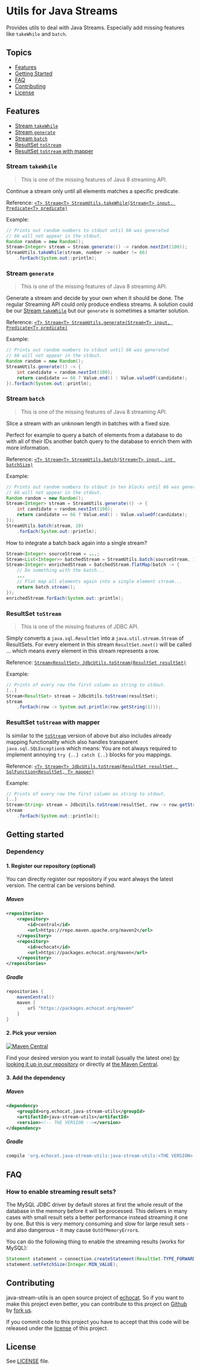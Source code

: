 # Utils for Java Streams

Provides utils to deal with Java Streams. Especially add missing features like `takeWhile` and `batch`.

## Topics

* [Features](#features)
* [Getting Started](#getting-started)
* [FAQ](#faq)
* [Contributing](#contributing)
* [License](#license)

## Features

* [Stream `takeWhile`](#stream-takewhile)
* [Stream `generate`](#stream-generate)
* [Stream `batch`](#stream-batch)
* [ResultSet `toStream`](#resultset-tostream)
* [ResultSet `toStream` with mapper](#resultset-tostream-with-mapper)

### Stream `takeWhile`

> This is one of the missing features of Java 8 streaming API.

Continue a stream only until all elements matches a specific predicate.

Reference: [`<T> Stream<T> StreamUtils.takeWhile(Stream<T> input, Predicate<T> predicate)`](/src/main/java/org/echocat/jsu/StreamUtils.java)

Example:
```java
// Prints out random numbers to stdout until 66 was generated
// 66 will not appear in the stdout.
Random random = new Random();
Stream<Integer> stream = Stream.generate(() -> random.nextInt(100));
StreamUtils.takeWhile(stream, number -> number != 66)
    .forEach(System.out::println);
```

### Stream `generate`

> This is one of the missing features of Java 8 streaming API.

Generate a stream and decide by your own when it should be done.
The regular Streaming API could only produce endless streams.
A solution could be our [Stream `takeWhile`](#stream-takewhile) but our `generate` is sometimes a smarter solution.

Reference: [`<T> Stream<T> StreamUtils.generate(Stream<T> input, Predicate<T> predicate)`](/src/main/java/org/echocat/jsu/StreamUtils.java)

Example:
```java
// Prints out random numbers to stdout until 66 was generated
// 66 will not appear in the stdout.
Random random = new Random();
StreamUtils.generate(() -> {
    int candidate = random.nextInt(100);
    return candidate == 66 ? Value.end() : Value.valueOf(candidate);
}).forEach(System.out::println);
```

### Stream `batch`

> This is one of the missing features of Java 8 streaming API.

Slice a stream with an unknown length in batches with a fixed size.

Perfect for example to query a batch of elements from a database to do with all of their IDs another
batch query to the database to enrich them with more information.

Reference: [`<T> Stream<T> StreamUtils.batch(Stream<T> input, int batchSize)`](/src/main/java/org/echocat/jsu/StreamUtils.java)

Example:
```java
// Prints out random numbers to stdout in ten blocks until 66 was generated
// 66 will not appear in the stdout.
Random random = new Random();
Stream<Integer> stream = StreamUtils.generate(() -> {
    int candidate = random.nextInt(100);
    return candidate == 66 ? Value.end() : Value.valueOf(candidate);
});
StreamUtils.batch(stream, 10)
    .forEach(System.out::println);
```

How to integrate a batch back again into a single stream?
```java
Stream<Integer> sourceStream = ...;
Stream<List<Integer>> batchedStream = StreamUtils.batch(sourceStream, 10);
Stream<Integer> enrichedStream = batchedStream.flatMap(batch -> {
    // Do something with the batch...
    ...
    // Flat map all elements again into a single element stream...
    return batch.stream(); 
});
enrichedStream.forEach(System.out::println);
```

### ResultSet `toStream`

> This is one of the missing features of JDBC API.

Simply converts a `java.sql.ResultSet` into a `java.util.stream.Stream` of ResultSets.
For every element in this stream `ResultSet.next()` will be called
... which means every element in this stream represents a row.

Reference: [`Stream<ResultSet> JdbcUtils.toStream(ResultSet resultSet)`](/src/main/java/org/echocat/jsu/JdbcUtils.java)

Example:
```java
// Prints of every row the first column as string to stdout.
[..]
Stream<ResultSet> stream = JdbcUtils.toStream(resultSet);
stream
    .forEach(row -> System.out.println(row.getString(1)));
```

### ResultSet `toStream` with mapper

Is similar to the [`toStream`](#resultset-tostream) version of above but also includes already mapping functionality
which also handles transparent `java.sql.SQLException`s which means: You are not always required
to implement annoying `try {..} catch {..}` blocks for you mappings.

Reference: [`<T> Stream<T> JdbcUtils.toStream(ResultSet resultSet, SqlFunction<ResultSet, T> mapper)`](/src/main/java/org/echocat/jsu/JdbcUtils.java)

Example:
```java
// Prints of every row the first column as string to stdout.
[..]
Stream<String> stream = JdbcUtils.toStream(resultSet, row -> row.getString(1));
stream
    .forEach(System.out::println));
```

## Getting started

### Dependency

#### 1. Register our repository (optional)

You can directly register our repository if you want always the latest version. The central can be versions behind.

##### Maven

```xml
<repositories>
    <repository>
        <id>central</id>
        <url>https://repo.maven.apache.org/maven2</url>
    </repository>
    <repository>
        <id>echocat</id>
        <url>https://packages.echocat.org/maven</url>
    </repository>
</repositories>
```

##### Gradle

```groovy
repositories {
    mavenCentral()
    maven {
        url "https://packages.echocat.org/maven"
    }
}
```

#### 2. Pick your version

[![Maven Central](https://maven-badges.herokuapp.com/maven-central/org.echocat.java-stream-utils/java-stream-utils/badge.svg)](https://maven-badges.herokuapp.com/maven-central/org.echocat.java-stream-utils/java-stream-utils)

Find your desired version you want to install (usually the latest one) [by looking it up in our repository](https://github.com/echocat/java-stream-utils/packages/) or directly at [the Maven Central](http://search.maven.org/#search|ga|1|g:org.echocat.java-stream-utils%20AND%20a:java-stream-utils).

#### 3. Add the dependency

##### Maven

```xml 
<dependency>
    <groupId>org.echocat.java-stream-utils</groupId>
    <artifactId>java-stream-utils</artifactId>
    <version><!-- THE VERSION --></version>
</dependency>
```

##### Gradle

```groovy
compile 'org.echocat.java-stream-utils:java-stream-utils:<THE VERSION>'
```

## FAQ

### How to enable streaming result sets?

The MySQL JDBC driver by default stores at first the whole result of the database in the memory before
it will be processed. This delivers in many cases with small result sets a better performance instead
streaming it one by one. But this is very memory consuming and slow for large result sets - and also
dangerous - it may cause `OutOfMemoryError`s.

You can do the following thing to enable the streaming results (works for MySQL):
```java
Statement statement = connection.createStatement(ResultSet.TYPE_FORWARD_ONLY, ResultSet.CONCUR_READ_ONLY)
statement.setFetchSize(Integer.MIN_VALUE);  
```

## Contributing

java-stream-utils is an open source project of [echocat](https://echocat.org). So if you want to make this project even better, you can
contribute to this project on [Github](https://github.com/echocat/java-stream-utils) by
[fork us](https://github.com/echocat/java-stream-utils/fork).

If you commit code to this project you have to accept that this code will be released under the [license](#license) of this project.

## License

See [LICENSE](LICENSE) file.
